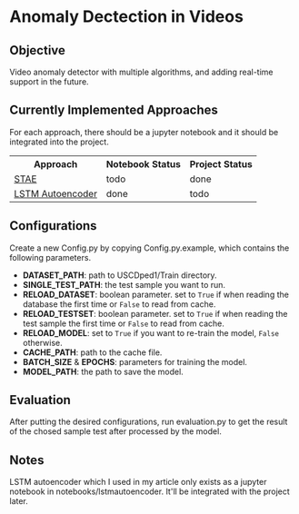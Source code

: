 

# Anomaly Dectection in Videos
## Objective
Video anomaly detector with multiple algorithms, and adding real-time support in the future.

## Currently Implemented Approaches
For each approach, there should be a jupyter notebook and it should be integrated into the project.
<table style="width:100%;">
    <tr>
        <th>Approach</th>
        <th>Notebook Status</th>
        <th>Project Status</th>
    </tr>
    <tr>
        <td><a href="http://arxiv.org/abs/1701.01546">STAE</a></td>
        <td>todo</td>
        <td>done</td>
    </tr>
    <tr>
        <td><a href="https://arxiv.org/abs/1604.04574">LSTM Autoencoder</a></td>
        <td>done</td>
        <td>todo</td>
    </tr>
</table>

## Configurations
Create a new Config.py by copying Config.py.example, which contains the following parameters.
- **DATASET_PATH**: path to USCDped1/Train directory.
- **SINGLE_TEST_PATH**: the test sample you want to run.
- **RELOAD_DATASET**: boolean parameter. set to `True` if when reading the database the first time or `False` to read from cache.
- **RELOAD_TESTSET**: boolean parameter. set to `True` if when reading the test sample the first time or `False` to read from cache.
- **RELOAD_MODEL**: set to `True` if you want to re-train the model, `False` otherwise.
- **CACHE_PATH**: path to the cache file.
- **BATCH_SIZE** & **EPOCHS**: parameters for training the model.
- **MODEL_PATH**: the path to save the model.
## Evaluation
After putting the desired configurations, run evaluation.py to get the result of the chosed sample test after processed by the model.

## Notes
LSTM autoencoder which I used in my article only exists as a jupyter notebook in notebooks/lstmautoencoder. It'll be integrated with the project later.